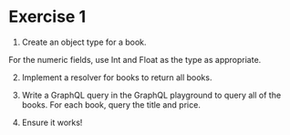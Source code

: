 # Exercise 1

1. Create an object type for a book.

For the numeric fields, use Int and Float as the type as appropriate.

2. Implement a resolver for books to return all books.

3. Write a GraphQL query in the GraphQL playground to query all of the books. For each book, query the title and price.

4. Ensure it works!